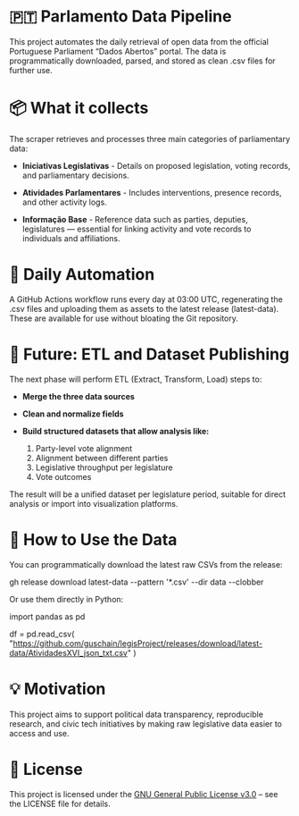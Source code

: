 # 🇵🇹 Parlamento Data Pipeline

This project automates the daily retrieval of open data from the official Portuguese Parliament “Dados Abertos” portal. The data is programmatically downloaded, parsed, and stored as clean .csv files for further use.

# 📦 What it collects

The scraper retrieves and processes three main categories of parliamentary data:

* **Iniciativas Legislativas** - Details on proposed legislation, voting records, and parliamentary decisions.

* **Atividades Parlamentares** - Includes interventions, presence records, and other activity logs.

* **Informação Base** - Reference data such as parties, deputies, legislatures — essential for linking activity and vote records to individuals and affiliations.

# 🔁 Daily Automation

A GitHub Actions workflow runs every day at 03:00 UTC, regenerating the .csv files and uploading them as assets to the latest release (latest-data). These are available for use without bloating the Git repository.

# 🔧 Future: ETL and Dataset Publishing

The next phase will perform ETL (Extract, Transform, Load) steps to:

* **Merge the three data sources**

* **Clean and normalize fields**

* **Build structured datasets that allow analysis like:**

    1. Party-level vote alignment
    2. Alignment between different parties
    3. Legislative throughput per legislature
    4. Vote outcomes


The result will be a unified dataset per legislature period, suitable for direct analysis or import into visualization platforms.

# 📁 How to Use the Data

You can programmatically download the latest raw CSVs from the release:

gh release download latest-data --pattern '*.csv' --dir data --clobber

Or use them directly in Python:

import pandas as pd

df = pd.read_csv(
    "https://github.com/guschain/legisProject/releases/download/latest-data/AtividadesXVI_json_txt.csv"
)

# 💡 Motivation

This project aims to support political data transparency, reproducible research, and civic tech initiatives by making raw legislative data easier to access and use.

# 📄 License

This project is licensed under the [GNU General Public License v3.0](https://www.gnu.org/licenses/gpl-3.0.txt) – see the LICENSE file for details.
